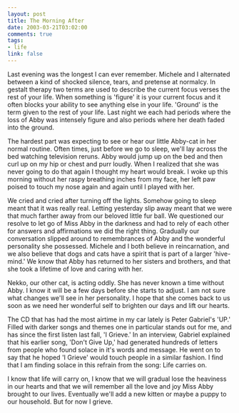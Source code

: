 ```yaml
--- 
layout: post
title: The Morning After
date: 2003-03-21T03:02:00
comments: true
tags:
- life
link: false
---
```

Last evening was the longest I can ever remember. Michele and I alternated between a kind of shocked silence, tears, and pretense at normalcy. In gestalt therapy two terms are used to describe the current focus verses the rest of your life. When something is 'figure' it is your current focus and it often blocks your ability to see anything else in your life. 'Ground' is the term given to the rest of your life. Last night we each had periods where the loss of Abby was intensely figure and also periods where her death faded into the ground.

The hardest part was expecting to see or hear our little Abby-cat in her normal routine. Often times, just before we go to sleep, we'll lay across the bed watching television reruns. Abby would jump up on the bed and then curl up on my hip or chest and purr loudly. When I realized that she was never going to do that again I thought my heart would break. I woke up this morning without her raspy breathing inches from my face, her left paw poised to touch my nose again and again until I played with her.

We cried and cried after turning off the lights. Somehow going to sleep meant that it was really real. Letting yesterday slip away meant that we were that much farther away from our beloved little fur ball. We questioned our resolve to let go of Miss Abby in the darkness and had to rely of each other for answers and affirmations we did the right thing. Gradually our conversation slipped around to remembrances of Abby and the wonderful personality she possessed. Michele and I both believe in reincarnation, and we also believe that dogs and cats have a spirit that is part of a larger 'hive-mind.' We know that Abby has returned to her sisters and brothers, and that she took a lifetime of love and caring with her.

Nekko, our other cat, is acting oddly. She has never known a time without Abby. I know it will be a few days before she starts to adjust. I am not sure what changes we'll see in her personality. I hope that she comes back to us soon as we need her wonderful self to brighten our days and lift our hearts.

The CD that has had the most airtime in my car lately is Peter Gabriel's 'UP.' Filled with darker songs and themes one in particular stands out for me, and has since the first listen last fall, 'I Grieve.' In an interview, Gabriel explained that his earlier song, 'Don't Give Up,' had generated hundreds of letters from people who found solace in it's words and message. He went on to say that he hoped 'I Grieve' would touch people in a similar fashion. I find that I am finding solace in this refrain from the song: Life carries on.

I know that life will carry on, I know that we will gradual lose the heaviness in our hearts and that we will remember all the love and joy Miss Abby brought to our lives. Eventually we'll add a new kitten or maybe a puppy to our household. But for now I grieve.
